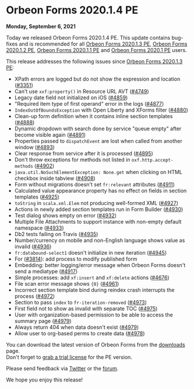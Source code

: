# Orbeon Forms 2020.1.4 PE

__Monday, September 6, 2021__

Today we released Orbeon Forms 2020.1.4 PE. This update contains bug-fixes and is recommended for all [Orbeon Forms 2020.1.3 PE](orbeon-forms-2020.1.3.md), [Orbeon Forms 2020.1.2 PE](orbeon-forms-2020.1.2.md), [Orbeon Forms 2020.1.1 PE](orbeon-forms-2020.1.1.md) and [Orbeon Forms 2020.1 PE](orbeon-forms-2020.1.md) users.

This release addresses the following issues since [Orbeon Forms 2020.1.3 PE](orbeon-forms-2020.1.3.md):

- XPath errors are logged but do not show the expression and location ([\#3351](https://github.com/orbeon/orbeon-forms/issues/3351))
- Can't use `xxf:property()` in Resource URL AVT ([\#4749](https://github.com/orbeon/orbeon-forms/issues/4749))
- Legacy date field not initialized on iOS ([\#4859](https://github.com/orbeon/orbeon-forms/issues/4859))
- "Required item type of first operand" error in the logs ([\#4877](https://github.com/orbeon/orbeon-forms/issues/4877))
- `IndexOutOfBoundsException` with Open Liberty and XForms filter ([\#4880](https://github.com/orbeon/orbeon-forms/issues/4880))
- Clean-up form definition when it contains inline section templates ([\#4888](https://github.com/orbeon/orbeon-forms/issues/4888))
- Dynamic dropdown with search done by service "queue empty" after become visible again ([\#4891](https://github.com/orbeon/orbeon-forms/issues/4891))
- Properties passed to `dispatchEvent` are lost when called from another window ([\#4893](https://github.com/orbeon/orbeon-forms/issues/4893))
- Clear response from service after it is processed ([\#4895](https://github.com/orbeon/orbeon-forms/issues/4895))
- Don't throw exceptions for methods not listed in `oxf.http.accept-methods` ([\#4902](https://github.com/orbeon/orbeon-forms/issues/4902))
- `java.util.NoSuchElementException: None.get` when clicking on HTML checkbox inside tabview ([\#4908](https://github.com/orbeon/orbeon-forms/issues/4908))
- Form without migrations doesn't set `fr:relevant` attributes ([\#4911](https://github.com/orbeon/orbeon-forms/issues/4911))
- Calculated value appearance property has no effect on fields in section templates ([\#4925](https://github.com/orbeon/orbeon-forms/issues/4925))
- `toString` in `scala.xml.Elem` not producing well-formed XML ([\#4927](https://github.com/orbeon/orbeon-forms/issues/4927))
- Actions in newly added section templates run in Form Builder ([\#4930](https://github.com/orbeon/orbeon-forms/issues/4930))
- Test dialog shows empty on error ([\#4932](https://github.com/orbeon/orbeon-forms/issues/4932))
- Multiple File Attachments to support instance with non-empty default namespace ([\#4933](https://github.com/orbeon/orbeon-forms/issues/4933))
- Db2 tests failing on Travis ([\#4935](https://github.com/orbeon/orbeon-forms/issues/4935))
- Number/currency on mobile and non-English language shows value as invalid ([\#4936](https://github.com/orbeon/orbeon-forms/issues/4936))
- `fr:databound-select1` doesn't initialize in new iteration ([\#4945](https://github.com/orbeon/orbeon-forms/issues/4945))
- For ([\#3814](https://github.com/orbeon/orbeon-forms/issues/3814)): add process to modify published form
- Embedding: better logging/error message when Orbeon Forms doesn't send a mediatype ([\#4917](https://github.com/orbeon/orbeon-forms/issues/4917))
- Simple processes: add `xf:insert` and `xf:delete` actions ([\#4676](https://github.com/orbeon/orbeon-forms/issues/4676))
- File scan error message shows `{0}` ([\#4961](https://github.com/orbeon/orbeon-forms/issues/4961))
- Incorrect section template bind during reindex crash interrupts the process ([\#4972](https://github.com/orbeon/orbeon-forms/issues/4972))
- Section to pass `index` to `fr-iteration-removed` ([\#4973](https://github.com/orbeon/orbeon-forms/issues/4973))
- First field not to show as invalid with separate TOC ([\#4975](https://github.com/orbeon/orbeon-forms/issues/4975))
- User with organization-based permission to be able to access the summary page ([\#4979](https://github.com/orbeon/orbeon-forms/issues/4979))
- Always return 404 when data doesn't exist ([\#4979](https://github.com/orbeon/orbeon-forms/issues/4979))
- Allow user to org-based perms to create data ([\#4978](https://github.com/orbeon/orbeon-forms/issues/4978))

You can download the latest version of Orbeon Forms from the [downloads](https://www.orbeon.com/download) page.  
Don't forget to [grab a trial license](https://prod.orbeon.com/prod/fr/orbeon/register/new) for the PE version.

Please send feedback via [Twitter](https://twitter.com/orbeon) or the [forum](https://www.orbeon.com/community).

We hope you enjoy this release!
